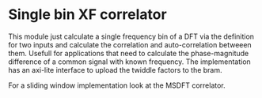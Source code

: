 # Single bin XF correlator

This module just calculate a single frequency bin of a DFT via the definition for two inputs and calculate the correlation and auto-correlation betweeen them.
Usefull for applications that need to calculate the phase-magnitude difference of a common signal with known frequency.
The implementation has an axi-lite interface to upload the twiddle factors to the bram.

For a sliding window implementation look at the MSDFT correlator.
